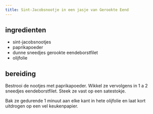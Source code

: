 ```yaml
---
title: Sint-Jacobsnootje in een jasje van Gerookte Eend
---
```


## ingredienten
* sint-jacobsnootjes
* paprikapoeder
* dunne sneedjes gerookte eendeborstfilet
* olijfolie

## bereiding

Bestrooi de nootjes met paprikapoeder. Wikkel ze vervolgens in 1 a 2 sneedjes eendeborstfilet. Steek ze vast op een satestokje. 

Bak ze gedurende 1 minuut aan elke kant in hete olijfolie en laat kort uitdrogen op een vel keukenpapier.

